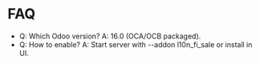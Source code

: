 # FAQ

- Q: Which Odoo version? A: 16.0 (OCA/OCB packaged).
- Q: How to enable? A: Start server with --addon l10n_fi_sale or install in UI.

